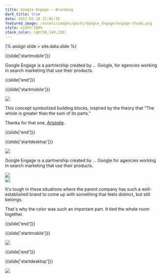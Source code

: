 ```yaml
---
title: Google Engage — Branding
dark_title: true
date: 2017-03-18 21:01:35
featured_image: /assets/images/posts/Google_Engage/engage-thumb.png
style: width:100%
stack_color: rgb(50,149,236)
---
```


{% assign slide = site.data.slide %}

{{slide['startmobile']}}

Google Engage is a partnership created by &hellip; Google, for agencies working in search marketing that use their products.

{{slide['end']}}

{{slide['startmobile']}}

<div><img src='{{ site.url }}/assets/images/posts/Google_Engage/engage-1.gif'></div>

This concept symbolized building blocks, inspired by the theory that "The whole is greater than the sum of its parts."

Thanks for that one, <a href='http://www.goodreads.com/quotes/20103-the-whole-is-greater-than-the-sum-of-its-parts'>Aristotle</a>.

{{slide['end']}}

{{slide['startdesktop']}}

<div><img class='full-width' src='{{ site.url }}/assets/images/posts/Google_Engage/engage-1.png' srcset='{{ site.url }}/assets/images/posts/Google_Engage/engage-1.png 1024w, {{ site.url }}/assets/images/posts/Google_Engage/engage-1@2x.png 2048w, {{ site.url }}/assets/images/posts/Google_Engage/engage-1@3x.png 3072w'></div>

Google Engage is a partnership created by &hellip; Google for agencies working in search marketing that use their products.

<div class='row'>

<div><img src='{{ site.url }}/assets/images/posts/Google_Engage/engage-2.png' srcset='{{ site.url }}/assets/images/posts/Google_Engage/engage-2.png 314w, {{ site.url }}/assets/images/posts/Google_Engage/engage-2@2x.png 628w, {{ site.url }}/assets/images/posts/Google_Engage/engage-2@3x.png 942w'></div><!--

--><div><img src='{{ site.url }}/assets/images/posts/Google_Engage/engage-3.png' srcset='{{ site.url }}/assets/images/posts/Google_Engage/engage-3.png 474w, {{ site.url }}/assets/images/posts/Google_Engage/engage-3@2x.png 948w, {{ site.url }}/assets/images/posts/Google_Engage/engage-3@3x.png 1422w'></div>

</div>

This concept symbolized building blocks, inspired by the theory that "The whole is greater than the sum of its parts."

Thanks for that one, <a href='http://www.goodreads.com/quotes/20103-the-whole-is-greater-than-the-sum-of-its-parts'>Aristotle</a>.

{{slide['end']}}

{{slide['startmobile']}}

It's tough in these situations where the parent company has such a well-established brand to come up with something that feels distinct, but still belongs.

That's why the color was such an important part. It tied the whole room together.

{{slide['end']}}

{{slide['startmobile']}}

<div><img src='{{ site.url }}/assets/images/posts/Google_Engage/engage-5.png' srcset='{{ site.url }}/assets/images/posts/Google_Engage/engage-5.png 554w, {{ site.url }}/assets/images/posts/Google_Engage/engage-5@2x.png 1108w, {{ site.url }}/assets/images/posts/Google_Engage/engage-5@3x.png 1662w'></div>

The parts of the logo could be used to construct icons, layouts and other brand elements.

{{slide['end']}}

{{slide['startdesktop']}}

<!---

<div><img src='{{ site.url }}/assets/images/posts/Google_Engage/engage-4.png' srcset='{{ site.url }}/assets/images/posts/Google_Engage/engage-4.png 634w, {{ site.url }}/assets/images/posts/Google_Engage/engage-4@2x.png 1268w, {{ site.url }}/assets/images/posts/Google_Engage/engage-4@3x.png 1902w'></div>

The gif below replaces above .png

-->

<div><img src='{{ site.url }}/assets/images/posts/Google_Engage/engage-1.gif'></div>

It's tough in these situations where the parent company has such a well-established brand to come up with something that feels distinct, but still belongs.

That's why the color was such an important part. It tied the whole room together.

{{slide['end']}}

{{slide['startmobile']}}

<div><img src='{{ site.url }}/assets/images/posts/Google_Engage/engage-6.png' srcset='{{ site.url }}/assets/images/posts/Google_Engage/engage-6.png 234w, {{ site.url }}/assets/images/posts/Google_Engage/engage-6@2x.png 468w, {{ site.url }}/assets/images/posts/Google_Engage/engage-6@3x.png 702w'></div>

{{slide['end']}}

{{slide['startdesktop']}}

<div class='row'>

<div><img src='{{ site.url }}/assets/images/posts/Google_Engage/engage-5.png' srcset='{{ site.url }}/assets/images/posts/Google_Engage/engage-5.png 554w, {{ site.url }}/assets/images/posts/Google_Engage/engage-5@2x.png 1108w, {{ site.url }}/assets/images/posts/Google_Engage/engage-5@3x.png 1662w'></div><!--

--><div><img src='{{ site.url }}/assets/images/posts/Google_Engage/engage-6.png' srcset='{{ site.url }}/assets/images/posts/Google_Engage/engage-6.png 234w, {{ site.url }}/assets/images/posts/Google_Engage/engage-6@2x.png 468w, {{ site.url }}/assets/images/posts/Google_Engage/engage-6@3x.png 702w'></div>

</div>

The parts of the logo could be used to construct icons, layouts and other brand elements.

{{slide['end']}}